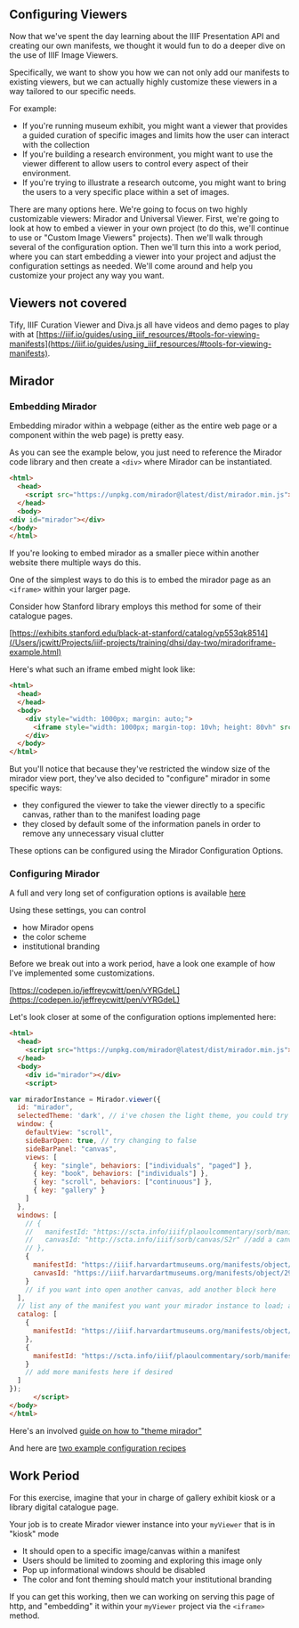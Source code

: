## Configuring Viewers

Now that we've spent the day learning about the IIIF Presentation API and creating our own manifests, we thought it would fun to do a deeper dive on the use of IIIF Image Viewers. 

Specifically, we want to show you how we can not only add our manifests to existing viewers, but we can actually highly customize these viewers in a way tailored to our specific needs. 

For example:

* If you're running museum exhibit, you might want a viewer that provides a guided curation of specific images and limits how the user can interact with the collection
* If you're building a research environment, you might want to use the viewer different to allow users to control every aspect of their environment.
* If you're trying to illustrate a research outcome, you might want to bring the users to a very specific place within a set of images.

There are many options here. We're going to focus on two highly customizable viewers: Mirador and Universal Viewer. First, we're going to look at how to embed a viewer in your own project (to do this, we'll continue to use or "Custom Image Viewers" projects). Then we'll walk through several of the configuration option. Then we'll turn this into a work period, where you can start embedding a viewer into your project and adjust the configuration settings as needed. We'll come around and help you customize your project any way you want.

## Viewers not covered
Tify, IIIF Curation Viewer and Diva.js all have videos and demo pages to play with at [https://iiif.io/guides/using_iiif_resources/#tools-for-viewing-manifests](https://iiif.io/guides/using_iiif_resources/#tools-for-viewing-manifests).

## Mirador

### Embedding Mirador

Embedding mirador within a webpage (either as the entire web page or a component within the web page) is pretty easy.

As you can see the example below, you just need to reference the Mirador code library and then create a `<div>` where Mirador can be instantiated.



```html
<html>
  <head>
    <script src="https://unpkg.com/mirador@latest/dist/mirador.min.js"></script>
  </head>
  <body>
<div id="mirador"></div>
</body>
</html>
```

If you're looking to embed mirador as a smaller piece within another website there multiple ways do this. 

One of the simplest ways to do this is to embed the mirador page as an `<iframe>` within your larger page.

Consider how Stanford library employs this method for some of their catalogue pages. 

[https://exhibits.stanford.edu/black-at-stanford/catalog/vp553qk8514](/Users/jcwitt/Projects/iiif-projects/training/dhsi/day-two/miradoriframe-example.html)

Here's what such an iframe embed might look like: 

```html
<html>
  <head>
  </head>
  <body>
    <div style="width: 1000px; margin: auto;">
      <iframe style="width: 1000px; margin-top: 10vh; height: 80vh" src="https://embed.stanford.edu/iframe?url=https://purl.stanford.edu/vp553qk8514&_v=1716914492&hide_title=true"/>
    </div>
  </body>
</html>
```

But you'll notice that because they've restricted the window size of the mirador view port, they've also decided to "configure" mirador in some specific ways:

* they configured the viewer to take the viewer directly to a specific canvas, rather than to the manifest loading page
* they closed by default some of the information panels in order to remove any unnecessary visual clutter

These options can be configured using the Mirador Configuration Options.

### Configuring Mirador

A full and very long set of configuration options is available [here](https://github.com/ProjectMirador/mirador/blob/master/src/config/settings.js)

Using these settings, you can control 
* how Mirador opens
* the color scheme
* institutional branding

Before we break out into a work period, have a look one example of how I've implemented some customizations.

[https://codepen.io/jeffreycwitt/pen/vYRGdeL](https://codepen.io/jeffreycwitt/pen/vYRGdeL)

Let's look closer at some of the configuration options implemented here:


```html
<html>
  <head>
    <script src="https://unpkg.com/mirador@latest/dist/mirador.min.js"></script>
  </head>
  <body>
    <div id="mirador"></div>
    <script>

var miradorInstance = Mirador.viewer({
  id: "mirador",
  selectedTheme: 'dark', // i've chosen the light theme, you could try dark
  window: {
    defaultView: "scroll", 
    sideBarOpen: true, // try changing to false
    sideBarPanel: "canvas",
    views: [
      { key: "single", behaviors: ["individuals", "paged"] },
      { key: "book", behaviors: ["individuals"] },
      { key: "scroll", behaviors: ["continuous"] },
      { key: "gallery" }
    ]
  },
  windows: [
    // {
    //   manifestId: "https://scta.info/iiif/plaoulcommentary/sorb/manifest", //add a manifest here that you want to miror to display onload
    //   canvasId: "http://scta.info/iiif/sorb/canvas/S2r" //add a canvas here within the above manifest that you want mirador to open on load
    // },
    {
      manifestId: "https://iiif.harvardartmuseums.org/manifests/object/299843",
      canvasId: "https://iiif.harvardartmuseums.org/manifests/object/299843/canvas/canvas-18737483"
    }
    // if you want into open another canvas, add another block here
  ],
  // list any of the manifest you want your mirador instance to load; any manifest listed above must be included below
  catalog: [
    {
      manifestId: "https://iiif.harvardartmuseums.org/manifests/object/299843"
    },
    {
      manifestId: "https://scta.info/iiif/plaoulcommentary/sorb/manifest"
    }
    // add more manifests here if desired
  ]
});
      </script>
</body>
</html>
```

Here's an involved [guide on how to "theme mirador"](https://github.com/ProjectMirador/mirador/wiki/M3-Theming-Mirador)

And here are [two example configuration recipes](https://github.com/ProjectMirador/mirador/wiki/M3-Configuration-Recipes)


## Work Period

For this exercise, imagine that your in charge of gallery exhibit kiosk or a library digital catalogue page. 

Your job is to create Mirador viewer instance into your `myViewer` that is in "kiosk" mode

* It should open to a specific image/canvas within a manifest
* Users should be limited to zooming and exploring this image only
* Pop up informational windows should be disabled
* The color and font theming should match your institutional branding

If you can get this working, then we can working on serving this page of http, and "embedding" it within your `myViewer` project via the `<iframe>` method.